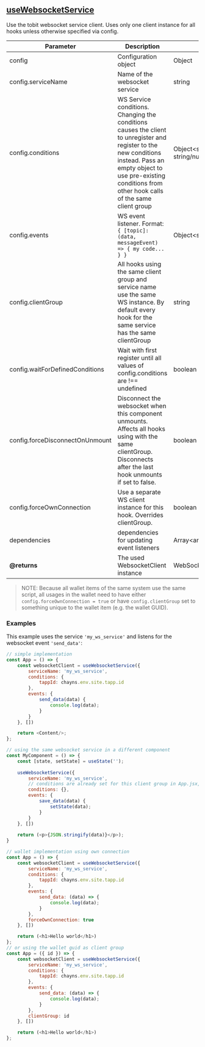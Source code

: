 ## [useWebsocketService](src/hooks/useWebsocketService.ts)
Use the tobit websocket service client.
Uses only one client instance for all hooks unless otherwise specified via config.

| Parameter | Description | Type | Default/required |
|------|--------------|-----------|-------------|
|config| Configuration object | Object | required |
|config.serviceName | Name of the websocket service | string | required |
|config.conditions | WS Service conditions. Changing the conditions causes the client to unregister and register to the new conditions instead. Pass an empty object to use pre-existing conditions from other hook calls of the same client group | Object<string, string/number/boolean> | required |
|config.events | WS event listener. Format: <br>`{ [topic]: (data, messageEvent) => { my code... } }` | Object<string,function> | required|
|config.clientGroup | All hooks using the same client group and service name use the same WS instance. By default every hook for the same service has the same clientGroup | string | `''` |
|config.waitForDefinedConditions | Wait with first register until all values of config.conditions are !== undefined | boolean | `true`|
|config.forceDisconnectOnUnmount | Disconnect the websocket when this component unmounts. Affects all hooks using with the same clientGroup. Disconnects after the last hook unmounts if set to false. | boolean | false |
|config.forceOwnConnection | Use a separate WS client instance for this hook. Overrides clientGroup. | boolean | `false` (`true` if in Wallet) |
|dependencies | dependencies for updating event listeners | Array\<any> | [] |
| **@returns** | The used WebsocketClient instance | WebSocketClient | |

> NOTE: Because all wallet items of the same system use the same script, all usages in the wallet need to have either `config.forceOwnConnection = true` or have `config.clientGroup` set to something unique to the wallet item (e.g. the wallet GUID).

### Examples

This example uses the service `'my_ws_service'` and listens for the websocket event `'send_data'`:

```javascript
// simple implementation
const App = () => {
    const websocketClient = useWebsocketService({
        serviceName: 'my_ws_service',
        conditions: {
            tappId: chayns.env.site.tapp.id
        },
        events: {
            send_data(data) {
                console.log(data);
            }
        }
    }, [])

    return <Content/>;
};

// using the same websocket service in a different component
const MyComponent = () => {
    const [state, setState] = useState('');
    
    useWebsocketService({
        serviceName: 'my_ws_service',
        // conditions are already set for this client group in App.jsx, so you can just pass an empty object here
        conditions: {},
        events: {
            save_data(data) {
                setState(data);
            }
        }
    }, [])
    
    return (<p>{JSON.stringify(data)}</p>);
}

// wallet implementation using own connection
const App = () => {
    const websocketClient = useWebsocketService({
        serviceName: 'my_ws_service',
        conditions: {
            tappId: chayns.env.site.tapp.id
        },
        events: {
            send_data: (data) => {
                console.log(data);
            }
        },
        forceOwnConnection: true
    }, [])

    return (<h1>Hello world</h1>)
};
// or using the wallet guid as client group
const App = ({ id }) => {
    const websocketClient = useWebsocketService({
        serviceName: 'my_ws_service',
        conditions: {
            tappId: chayns.env.site.tapp.id
        },
        events: {
            send_data: (data) => {
                console.log(data);
            }
        },
        clientGroup: id
    }, [])

    return (<h1>Hello world</h1>)
};
```

